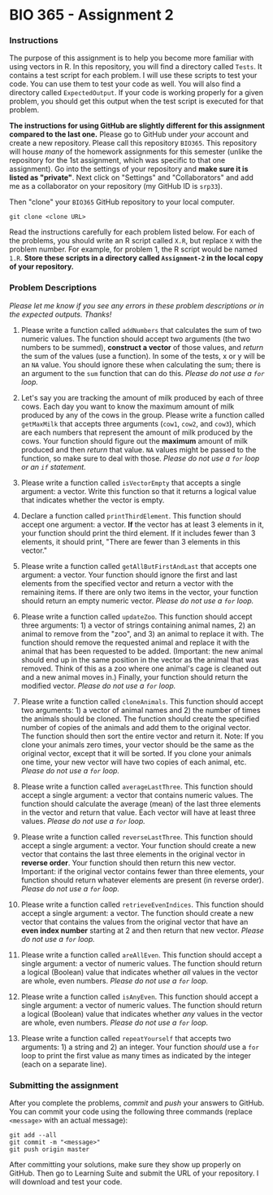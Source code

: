 # BIO 365 - Assignment 2

### Instructions

The purpose of this assignment is to help you become more familiar with using vectors in R. In this repository, you will find a directory called `Tests`. It contains a test script for each problem. I will use these scripts to test your code. You can use them to test your code as well. You will also find a directory called `ExpectedOutput`. If your code is working properly for a given problem, you should get this output when the test script is executed for that problem.

**The instructions for using GitHub are slightly different for this assignment compared to the last one.** Please go to GitHub under *your* account and create a new repository. Please call this repository `BIO365`. This repository will house *many* of the homework assignments for this semester (unlike the repository for the 1st assignment, which was specific to that one assignment). Go into the settings of your repository and **make sure it is listed as "private"**. Next click on "Settings" and "Collaborators" and add me as a collaborator on your repository (my GitHub ID is `srp33`).

Then "clone" your `BIO365` GitHub repository to your local computer.

``
git clone <clone URL>
``

Read the instructions carefully for each problem listed below. For each of the problems, you should write an R script called `X.R`, but replace `X` with the problem number. For example, for problem 1, the R script would be named `1.R`. **Store these scripts in a directory called `Assignment-2` in the local copy of your repository.**

### Problem Descriptions

*Please let me know if you see any errors in these problem descriptions or in the expected outputs. Thanks!*

1. Please write a function called `addNumbers` that calculates the sum of two numeric values. The function should accept two arguments (the two numbers to be summed), **construct a vector** of those values, and *return* the sum of the values (use a function). In some of the tests, x or y will be an `NA` value. You should ignore these when calculating the sum; there is an argument to the `sum` function that can do this. *Please do not use a `for` loop.*

2. Let's say you are tracking the amount of milk produced by each of three cows. Each day you want to know the maximum amount of milk produced by any of the cows in the group. Please write a function called `getMaxMilk` that accepts three arguments (`cow1`, `cow2`, and `cow3`), which are each numbers that represent the amount of milk produced by the cows. Your function should figure out the **maximum** amount of milk produced and then *return* that value. `NA` values might be passed to the function, so make sure to deal with those. *Please do not use a `for` loop or an `if` statement.*

3. Please write a function called `isVectorEmpty` that accepts a single argument: a vector. Write this function so that it returns a logical value that indicates whether the vector is empty.

4. Declare a function called `printThirdElement`. This function should accept one argument: a vector. **If** the vector has at least 3 elements in it, your function should print the third element. If it includes fewer than 3 elements, it should print, "There are fewer than 3 elements in this vector."

5. Please write a function called `getAllButFirstAndLast` that accepts one argument: a vector. Your function should ignore the first and last elements from the specified vector and return a vector with the remaining items. If there are only two items in the vector, your function should return an empty numeric vector. *Please do not use a `for` loop.*

6. Please write a function called `updateZoo`. This function should accept three arguments: 1) a vector of strings containing animal names, 2) an animal to remove from the "zoo", and 3) an animal to replace it with. The function should remove the requested animal and replace it with the animal that has been requested to be added. (Important: the new animal should end up in the same position in the vector as the animal that was removed. Think of this as a zoo where one animal's cage is cleaned out and a new animal moves in.) Finally, your function should return the modified vector. *Please do not use a `for` loop.*

7. Please write a function called `cloneAnimals`. This function should accept two arguments: 1) a vector of animal names and 2) the number of times the animals should be cloned. The function should create the specified number of copies of the animals and add them to the original vector. The function should then sort the entire vector and return it. Note: If you clone your animals zero times, your vector should be the same as the original vector, except that it will be sorted. If you clone your animals one time, your new vector will have two copies of each animal, etc. *Please do not use a `for` loop.*

8. Please write a function called `averageLastThree`. This function should accept a single argument: a vector that contains numeric values. The function should calculate the average (mean) of the last three elements in the vector and return that value. Each vector will have at least three values. *Please do not use a `for` loop.*

9. Please write a function called `reverseLastThree`. This function should accept a single argument: a vector. Your function should create a new vector that contains the last three elements in the original vector in **reverse order**. Your function should then return this new vector. Important: if the original vector contains fewer than three elements, your function should return whatever elements are present (in reverse order). *Please do not use a `for` loop.*

10. Please write a function called `retrieveEvenIndices`. This function should accept a single argument: a vector. The function should create a new vector that contains the values from the original vector that have an **even index number** starting at 2 and then return that new vector. *Please do not use a `for` loop.*

11. Please write a function called `areAllEven`. This function should accept a single argument: a vector of numeric values. The function should return a logical (Boolean) value that indicates whether *all* values in the vector are whole, even numbers. *Please do not use a `for` loop.*

12. Please write a function called `isAnyEven`. This function should accept a single argument: a vector of numeric values. The function should return a logical (Boolean) value that indicates whether *any* values in the vector are whole, even numbers. *Please do not use a `for` loop.*

13. Please write a function called `repeatYourself` that accepts two arguments: 1) a string and 2) an integer. Your function *should* use a `for` loop to print the first value as many times as indicated by the integer (each on a separate line).

### Submitting the assignment

After you complete the problems, *commit* and *push* your answers to GitHub. You can commit your code using the following three commands (replace `<message>` with an actual message):

```
git add --all
git commit -m "<message>"
git push origin master
```

After committing your solutions, make sure they show up properly on GitHub. Then go to Learning Suite and submit the URL of your repository. I will download and test your code.